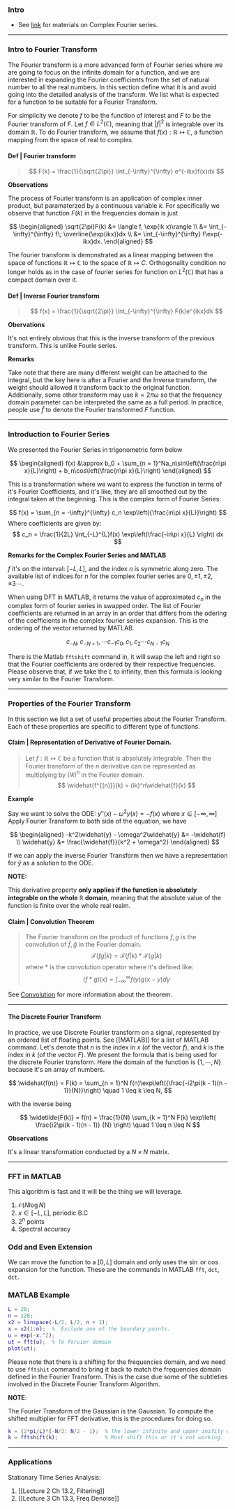 ### **Intro**
- See [link](http://www.ee.ic.ac.uk/hp/staff/dmb/courses/E1Fourier/00300_ComplexFourier.pdf) for materials on Complex Fourier series. 

---
### **Intro to Fourier Transform**

The Fourier transform is a more advanced form of Fourier series where we are going to focus on the infinite domain for a function, and we are interested in expanding the Fourier coefficients from the set of natural number to all the real numbers. 
In this section define what it is and avoid going into the detailed analysis of the transform. 
We list what is expected for a function to be suitable for a Fourier Transform. 

For simplicity we denote $f$ to be the function of interest and $F$ to be the Fourier transform of $F$. 
Let $f\in L^2(\mathbb C)$, meaning that $|f|^2$ is integrable over its domain $\mathbb R$. 
To do Fourier transform, we assume that $f(x): \mathbb R\mapsto \mathbb C$, a function mapping from the space of real to complex. 

#### **Def | Fourier transform**

> $$
> F(k) = 
> \frac{1}{\sqrt{2\pi}}
> \int_{-\infty}^{\infty} e^{-ikx}f(x)dx
> $$

**Observations**

The process of Fourier transform is an application of complex inner product, but paramaterzed by a continuous variable $k$. For specifically we observe that function $F(k)$ in the frequencies domain is just 

$$
\begin{aligned}
    \sqrt{2\pi}F(k) &= \langle f, \exp(ik x)\rangle
    \\
    &= \int_{-\infty}^{\infty} f\; \overline{\exp(ikx)}dx
    \\
    &= \int_{-\infty}^{\infty} f\exp(-ikx)dx. 
\end{aligned}
$$

The fourier transform is demonstrated as a linear mapping between the space of functions $\mathbb R \mapsto \mathbb C$ to the space of $\mathbb R\mapsto C$. 
Orthogonality condition no longer holds as in the case of fourier series for function on $L^2(\mathbb C)$ that has a compact domain over it. 


#### **Def | Inverse Fourier transform**

> $$
> f(x) = \frac{1}{\sqrt{2\pi}}
> \int_{-\infty}^{\infty}
> F(k)e^{ikx}dk
> $$

**Obervations**

It's not entirely obvious that this is the inverse transform of the previous transform. 
This is unlike Fourie series. 


**Remarks**

Take note that there are many different weight can be attached to the integral, but the key here is after a Fourier and the Inverse transform, the weight should allowed it transform back to the original function. 
Additionally, some other transform may use $k = 2\pi \omega$  so that the frequency domain parameter can be interpreted the same as a full period. 
In practice, people use $\hat f$ to denote the Fourier transformed $F$ function. 

---
### **Introduction to Fourier Series**


We presented the Fourier Series in trigonometric form below


$$
\begin{aligned}
    f(x) &\approx 
    b_0 + \sum_{n = 1}^Na_n\sin\left(\frac{n\pi x}{L}\right) + b_n\cos\left(\frac{n\pi x}{L}\right)
\end{aligned}
$$

This is a transformation where we want to express the function in terms of it's Fourier Coefficients, and it's like, they are all smoothed out by the integral taken at the beginning. 
This is the complex form of Fourier Series: 

$$
f(x) = \sum_{n = -\infty}^{\infty}
c_n \exp\left({\frac{in\pi x}{L}}\right)
$$
Where coefficients are given by: 
$$
c_n = \frac{1}{2L} \int_{-L}^{L}f(x)
	\exp\left(\frac{-in\pi x}{L} \right) dx
$$

**Remarks for the Complex Fourier Series and MATLAB** 

$f$ it's on the interval: $[-L, L]$, and the index $n$ is symmetric along zero. 
The available list of indices for $n$ for the complex fourier series are $0, \pm 1, \pm 2, \pm 3 \cdots$. 

When using DFT in MATLAB, it returns the value of approximated $c_n$ in the complex form of fourier series in swapped order.
The list of Fourier coefficients are returned in an array in an order that differs from the odering of the coefficients in the complex fourier series expansion. 
This is the ordering of the vector returned by MATLAB. 

$$
c_{-N}, c_{- N + 1}, \cdots c_{-1}
c_{0}, c_{1}, c_{2} \cdots c_{N - 1} c_{N}
$$

There is the Matlab `fftshift` command in, it will swap the left and right so that the Fourier coefficients are ordered by their respective frequencies. 
Please observe that, if we take the $L$ to infinity, then this formula is looking very similar to the Fourier Transform.

---
### **Properties of the Fourier Transform**

In this section we list a set of useful properties about the Fourier Transform. 
Each of these properties are specific to different type of functions. 

#### **Claim | Representation of Derivative of Fourier Domain**. 

> Let $f:\mathbb R \mapsto \mathbb C$ be a function that is absolutely integrable. 
> Then the Fourier transform of the $n$ derivative can be represented as multiplying by $(ik)^n$ in the Fourier domain. 
> $$
> \widehat{f^{(n)}}(k) = (ik)^n\widehat{f}(k)
> $$

**Example**

Say we want to solve the ODE:  $y''(x) - \omega^2y(x) = -f(x)$ where $x\in [-\infty, \infty]$
Apply Fourier Transform to both side of the equation, we have

$$
\begin{aligned}
    -k^2\widehat{y} - \omega^2\widehat{y} &= -\widehat{f}
    \\
    \widehat{y} &= \frac{\widehat{f}}{k^2 + \omega^2}
\end{aligned}
$$

If we can apply the inverse Fourier Transform then we have a representation for $\widehat{y}$ as a solution to the ODE. 

**NOTE:**

This derivative property **only applies if the function is absolutely integrable on the whole $\mathbb{R}$ domain**, meaning that the absolute value of the function is finite over the whole real realm.  

#### **Claim | Convolution Theorem**

> The Fourier transform on the product of functions $f, g$ is the convolution of $\hat f, \hat g$ in the Fourier domain. 
> $$
>   \mathcal{F}(fg|k) = \mathcal{F}(f|k) * \mathcal{F}(g|k)
> $$
> where * is the convolution operator where it's defined like: 
> $$
>   (f*g)(x) = \int_{-\infty}^{\infty} f(y)g(x - y)dy
> $$

See [Convolution](https://www.wikiwand.com/en/Convolution_theorem) for more information about the theorem. 


---
#### **The Discrete Fourier Transform**

In practice, we use Discrete Fourier transform on a signal, represented by an ordered list of floating points.
See [[MATLAB]] for a list of MATLAB command. Let's denote that $n$ is the index in $x$ (of the vector $f$), and $k$ is the index in $k$ (of the vector $F$). 
We present the formula that is being used for the discrete Fourier transform. 
Here the domain of the function is $\{1, \cdots, N\}$ because it's an array of numbers. 

$$
\widehat{f(n)} = F(k) = 
\sum_{n = 1}^N f(n)\exp\left({\frac{-i2\pi(k - 1)(n - 1)}{N}}\right) \quad 1 \leq k \leq N,
$$

with the inverse being

$$
\widetilde{F(k)} = f(n) = \frac{1}{N}
\sum_{k = 1}^N F(k) \exp\left( 
	\frac{i2\pi(k - 1)(n - 1)}
	{N}
\right) \quad 1 \leq n \leq N
$$

**Observations**

It's a linear transformation conducted by a $N\times N$ matrix. 

---
### **FFT in MATLAB**

This algorithm is fast and it will be the thing we will leverage. 
1. $\mathcal{O}(N\log{N})$
2. $x\in[-L, L]$, periodic B.C
3. $2^n$ points
4. Spectral accuracy

### **Odd and Even Extension**

We can move the function to a $[0, L]$ domain and only uses the $\sin$ or $\cos$ expansion for the function. 
These are the commands in MATLAB `fft`, `dct`, `dct`. 


### **MATLAB Example**
```matlab
L = 20;
n = 128; 
x2 = linspace(-L/2, L/2, n + 1);
x = x2(1:n);  %  Exclude one of the boundary points. 
u = exp(-x.^2);
ut = fft(u);  % To foruier domain 
plot(ut);
```

Please note that there is a shifting for the frequencies domain, and we need to use `fftshit` command to bring it back to match the frequencies domain defined in the Fourier Transform. 
This is the case due some of the subtleties involved in the Discrete Fourier Transform Algorithm.

**NOTE**: 

The Fourier Transform of the Gaussian is the Gaussian. 
To compute the shifted multiplier for FFT derivative, this is the procedures for doing so. 
```matlab
k = (2*pi/L)*(-N/2: N/2 - 1);  % The lower infinite and upper inifity on the fourier transform. 
k = fftshift(k);               % Must shift this or it's not working. 
```

---
### **Applications** 
Stationary Time Series Analysis: 
1. [[Lecture 2 Ch 13.2, Filtering]]
2. [[Lecture 3 Ch 13.3, Freq Denoise]]

